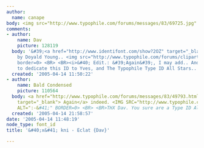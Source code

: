 ```yaml
---
author:
  name: canape
body: <img src="http://www.typophile.com/forums/messages/83/69725.jpg" alt="">
comments:
- author:
    name: Dav
    picture: 128119
  body: '&#39;<a href="http://www.identifont.com/show?2OZ" target="_blank">Eclat</a>&#39;,
    by Doyald Young.. <img src="http://www.typophile.com/forums/clipart/bigsmile.gif"
    border=0> <BR> <BR><i>&#40; Edit.: &#39;Again&#39;, I may add.. And, I would like
    to dedicate this ID to Yves, and The Typophile Type ID All Stars.. &#41;</i>'
  created: '2005-04-14 11:50:22'
- author:
    name: Bald Condensed
    picture: 110564
  body: <a href="http://www.typophile.com/forums/messages/83/49793.html?1096104957"
    target="_blank"> Again</a> indeed. <IMG SRC="http://www.typophile.com/forums/clipart/happy.gif"
    ALT=":-&#41;" BORDER=0> <BR> <BR>THX Dav. You sure are a Type ID All Star yourself.
  created: '2005-04-14 21:58:57'
date: '2005-04-14 11:48:19'
node_type: font_id
title: '&#40;x&#41; kni - Eclat {Dav}'

---
```

